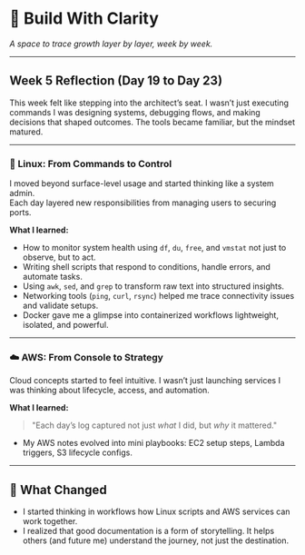 # 🌿 Build With Clarity  
*A space to trace growth layer by layer, week by week.*

---
## Week 5 Reflection (Day 19 to Day 23)

This week felt like stepping into the architect’s seat. I wasn’t just executing commands I was designing systems, debugging flows, and making decisions that shaped outcomes. The tools became familiar, but the mindset matured.

---

### 🐧 Linux: From Commands to Control

I moved beyond surface-level usage and started thinking like a system admin.  
Each day layered new responsibilities from managing users to securing ports.

**What I learned:**
- How to monitor system health using `df`, `du`, `free`, and `vmstat` not just to observe, but to act.
- Writing shell scripts that respond to conditions, handle errors, and automate tasks.  
- Using `awk`, `sed`, and `grep` to transform raw text into structured insights.
- Networking tools (`ping`, `curl`, `rsync`) helped me trace connectivity issues and validate setups.
- Docker gave me a glimpse into containerized workflows lightweight, isolated, and powerful.

---

### ☁️ AWS: From Console to Strategy

Cloud concepts started to feel intuitive. I wasn’t just launching services I was thinking about lifecycle, access, and automation.

**What I learned:**

> "Each day’s log captured not just *what* I did, but *why* it mattered."

- My AWS notes evolved into mini playbooks: EC2 setup steps, Lambda triggers, S3 lifecycle configs.

---

## 🧩 What Changed

- I started thinking in workflows how Linux scripts and AWS services can work together.
- I realized that good documentation is a form of storytelling. It helps others (and future me) understand the journey, not just the destination.
